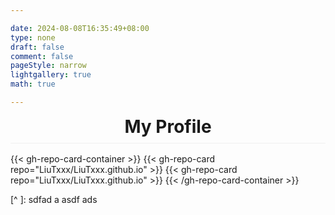 ```yaml
---

date: 2024-08-08T16:35:49+08:00
type: none
draft: false
comment: false
pageStyle: narrow
lightgallery: true
math: true

---
```




<div style="text-align: center; font-size: 2em; line-height: 1.25; padding-bottom: 0.3em; border-bottom: 1px solid #f0f0f0; font-weight: bold; margin-bottom: 16px;">My Profile</div>

{{< gh-repo-card-container >}}
	{{< gh-repo-card repo="LiuTxxx/LiuTxxx.github.io" >}}
	{{< gh-repo-card repo="LiuTxxx/LiuTxxx.github.io" >}}
{{< /gh-repo-card-container >}}


[^  ]:  sdfad a asdf ads

